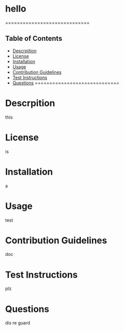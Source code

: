 
# hello
=============================

## Table of Contents
- [Descrpition](#description)
- [License](#license)
- [Installation](#installation)
- [Usage](#usage)
- [Contribution Guidelines](#contribution_guidelines)
- [Test Instructions](#test_instructions)
- [Questions](#questions)
=============================
# Descrpition
this
# License
is
# Installation
a 
# Usage
test
# Contribution Guidelines
doc
# Test Instructions
plz
# Questions
dis
re
guard
